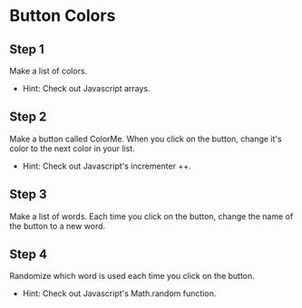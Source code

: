 # Button Colors

## Step 1
Make a list of colors.

- Hint: Check out Javascript arrays.

## Step 2
Make a button called ColorMe. When you click on the button, change it's color to the next color in your list.

- Hint: Check out Javascript's incrementer ++.

## Step 3
Make a list of words. Each time you click on the button, change the name of the button to a new word.

## Step 4
Randomize which word is used each time you click on the button.

- Hint: Check out Javascript's Math.random function.
